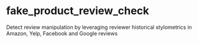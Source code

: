 # fake_product_review_check
Detect review manipulation by leveraging reviewer historical stylometrics in Amazon, Yelp, Facebook and Google reviews
